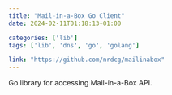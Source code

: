 ```yaml
---
title: "Mail-in-a-Box Go Client"
date: 2024-02-11T01:18:13+01:00

categories: ['lib']
tags: ['lib', 'dns', 'go', 'golang']

link: "https://github.com/nrdcg/mailinabox"
---
```

Go library for accessing Mail-in-a-Box API. 

<!--more-->
